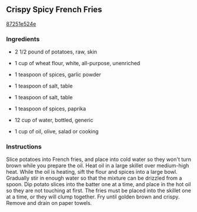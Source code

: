 ## Crispy Spicy French Fries

[87251e524e](http://www.food.com/recipe/crispy-spicy-french-fries-97763)

### Ingredients

 - 2 1/2 pound of potatoes, raw, skin

 - 1 cup of wheat flour, white, all-purpose, unenriched

 - 1 teaspoon of spices, garlic powder

 - 1 teaspoon of salt, table

 - 1 teaspoon of salt, table

 - 1 teaspoon of spices, paprika

 - 12 cup of water, bottled, generic

 - 1 cup of oil, olive, salad or cooking

### Instructions

Slice potatoes into French fries, and place into cold water so they won't turn brown while you prepare the oil. Heat oil in a large skillet over medium-high heat. While the oil is heating, sift the flour and spices into a large bowl. Gradually stir in enough water so that the mixture can be drizzled from a spoon. Dip potato slices into the batter one at a time, and place in the hot oil so they are not touching at first. The fries must be placed into the skillet one at a time, or they will clump together. Fry until golden brown and crispy. Remove and drain on paper towels.